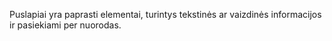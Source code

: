 Puslapiai yra paprasti elementai, turintys tekstinės ar vaizdinės
informacijos ir pasiekiami per nuorodas.
